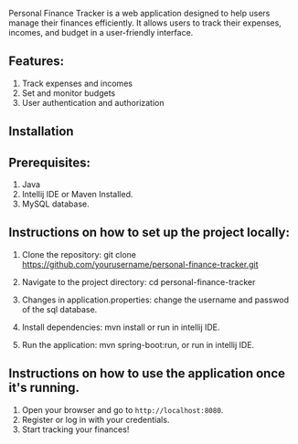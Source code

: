 
Personal Finance Tracker is a web application designed to help users manage their finances efficiently. It allows users to track their expenses, incomes, and budget in a user-friendly interface.

Features:
-
1) Track expenses and incomes
2) Set and monitor budgets
3) User authentication and authorization

Installation
-
Prerequisites:
-
1) Java
2) Intellij IDE or Maven Installed.
3)  MySQL database.

Instructions on how to set up the project locally:
-
1. Clone the repository: git clone https://github.com/yourusername/personal-finance-tracker.git

2. Navigate to the project directory: cd personal-finance-tracker

3. Changes in application.properties: change the username and passwod of the sql database.

4. Install dependencies: mvn install or run in intellij IDE.

5. Run the application: mvn spring-boot:run, or run in intellij IDE.

Instructions on how to use the application once it's running.
-
1. Open your browser and go to `http://localhost:8080`.
2. Register or log in with your credentials.
3. Start tracking your finances!

